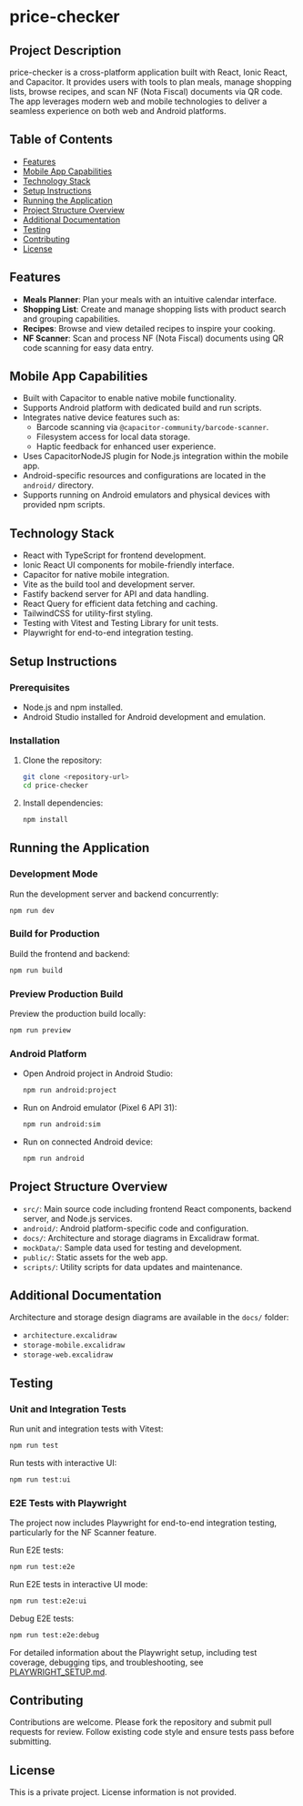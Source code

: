 # price-checker

## Project Description

price-checker is a cross-platform application built with React, Ionic React, and Capacitor. It provides users with tools to plan meals, manage shopping lists, browse recipes, and scan NF (Nota Fiscal) documents via QR code. The app leverages modern web and mobile technologies to deliver a seamless experience on both web and Android platforms.

## Table of Contents

- [Features](#features)
- [Mobile App Capabilities](#mobile-app-capabilities)
- [Technology Stack](#technology-stack)
- [Setup Instructions](#setup-instructions)
- [Running the Application](#running-the-application)
- [Project Structure Overview](#project-structure-overview)
- [Additional Documentation](#additional-documentation)
- [Testing](#testing)
- [Contributing](#contributing)
- [License](#license)

## Features

- **Meals Planner**: Plan your meals with an intuitive calendar interface.
- **Shopping List**: Create and manage shopping lists with product search and grouping capabilities.
- **Recipes**: Browse and view detailed recipes to inspire your cooking.
- **NF Scanner**: Scan and process NF (Nota Fiscal) documents using QR code scanning for easy data entry.

## Mobile App Capabilities

- Built with Capacitor to enable native mobile functionality.
- Supports Android platform with dedicated build and run scripts.
- Integrates native device features such as:
  - Barcode scanning via `@capacitor-community/barcode-scanner`.
  - Filesystem access for local data storage.
  - Haptic feedback for enhanced user experience.
- Uses CapacitorNodeJS plugin for Node.js integration within the mobile app.
- Android-specific resources and configurations are located in the `android/` directory.
- Supports running on Android emulators and physical devices with provided npm scripts.

## Technology Stack

- React with TypeScript for frontend development.
- Ionic React UI components for mobile-friendly interface.
- Capacitor for native mobile integration.
- Vite as the build tool and development server.
- Fastify backend server for API and data handling.
- React Query for efficient data fetching and caching.
- TailwindCSS for utility-first styling.
- Testing with Vitest and Testing Library for unit tests.
- Playwright for end-to-end integration testing.

## Setup Instructions

### Prerequisites

- Node.js and npm installed.
- Android Studio installed for Android development and emulation.

### Installation

1. Clone the repository:
   ```bash
   git clone <repository-url>
   cd price-checker
   ```
2. Install dependencies:
   ```bash
   npm install
   ```

## Running the Application

### Development Mode

Run the development server and backend concurrently:

```bash
npm run dev
```

### Build for Production

Build the frontend and backend:

```bash
npm run build
```

### Preview Production Build

Preview the production build locally:

```bash
npm run preview
```

### Android Platform

- Open Android project in Android Studio:
  ```bash
  npm run android:project
  ```
- Run on Android emulator (Pixel 6 API 31):
  ```bash
  npm run android:sim
  ```
- Run on connected Android device:
  ```bash
  npm run android
  ```

## Project Structure Overview

- `src/`: Main source code including frontend React components, backend server, and Node.js services.
- `android/`: Android platform-specific code and configuration.
- `docs/`: Architecture and storage diagrams in Excalidraw format.
- `mockData/`: Sample data used for testing and development.
- `public/`: Static assets for the web app.
- `scripts/`: Utility scripts for data updates and maintenance.

## Additional Documentation

Architecture and storage design diagrams are available in the `docs/` folder:

- `architecture.excalidraw`
- `storage-mobile.excalidraw`
- `storage-web.excalidraw`

## Testing

### Unit and Integration Tests

Run unit and integration tests with Vitest:

```bash
npm run test
```

Run tests with interactive UI:

```bash
npm run test:ui
```

### E2E Tests with Playwright

The project now includes Playwright for end-to-end integration testing, particularly for the NF Scanner feature.

Run E2E tests:

```bash
npm run test:e2e
```

Run E2E tests in interactive UI mode:

```bash
npm run test:e2e:ui
```

Debug E2E tests:

```bash
npm run test:e2e:debug
```

For detailed information about the Playwright setup, including test coverage, debugging tips, and troubleshooting, see [PLAYWRIGHT_SETUP.md](./PLAYWRIGHT_SETUP.md).

## Contributing

Contributions are welcome. Please fork the repository and submit pull requests for review. Follow existing code style and ensure tests pass before submitting.

## License

This is a private project. License information is not provided.

